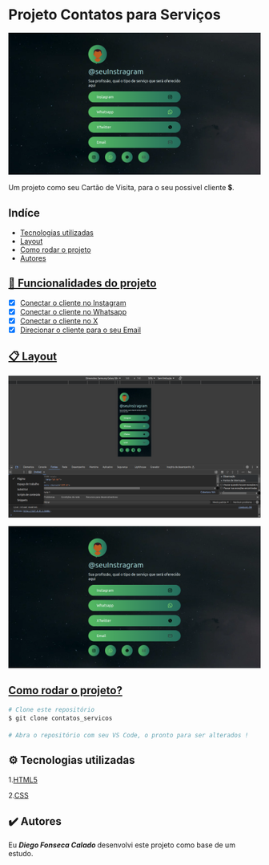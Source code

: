 # Projeto Contatos para Serviços

![Contatos Servicos](./imagens/telas/tela_DeskTop.png)

Um projeto como seu Cartão de Visita, para o seu possivel cliente 💲.

## Indíce

- <a href="#-tecnologias-utilizadas"> Tecnologias utilizadas
- <a href="#-layout"> Layout
- <a href="#-rodar"> Como rodar o projeto
- <a href="#-autores"> Autores

## 📱 Funcionalidades do projeto 

- [x] Conectar o cliente no Instagram
- [x] Conectar o cliente no Whatsapp
- [x] Conectar o cliente no X
- [x] Direcionar o cliente para o seu Email

## 📋 Layout 

![Tela do Celular](./imagens/telas/tela_Celular.png)

![Tela do Desktop](./imagens/telas/tela_DeskTop.png)

## Como rodar o projeto?

```BASH
# Clone este repositório
$ git clone contatos_servicos

# Abra o repositório com seu VS Code, o pronto para ser alterados !
```

## ⚙️ Tecnologias utilizadas


1.[HTML5](https://pt.wikipedia.org/wiki/HTML)

2.[CSS](https://pt.wikipedia.org/wiki/Cascading_Style_Sheets)

## ✔️ Autores

<p> Eu <strong><i> Diego Fonseca Calado </i></strong> desenvolvi este projeto como base de um estudo.</a>